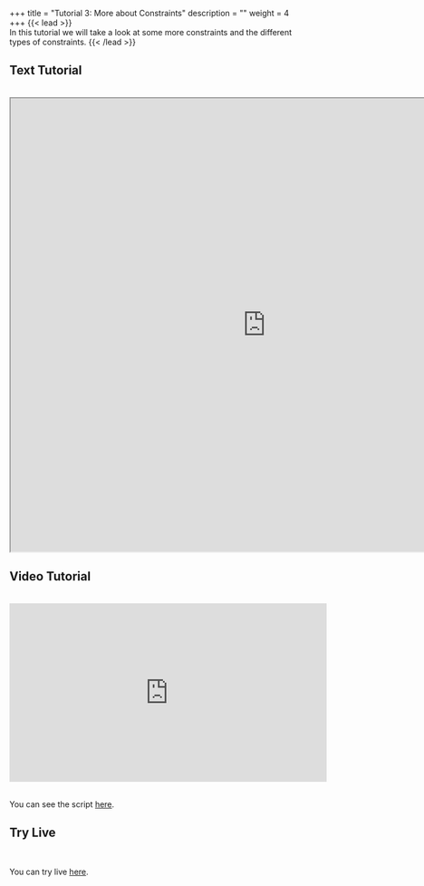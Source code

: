 +++
title = "Tutorial 3: More about Constraints"
description = ""
weight = 4
+++
{{< lead >}}
<br/>
In this tutorial we will take a look at some more constraints and the different types of constraints.
{{< /lead >}}

## Text Tutorial
<br/>

<iframe width="900" height="800" src="https://nbviewer.jupyter.org/github/intermine/intermine-ws-python-docs/blob/master/03-tutorial.ipynb" title="Python Tutorial 03">
</iframe>


## Video Tutorial
<br/>

<iframe width="560" height="315" src="https://www.youtube.com/embed/aTskd89FUgU" frameborder="0" allow="accelerometer; autoplay; encrypted-media; gyroscope; picture-in-picture" allowfullscreen></iframe>
<br/>

<br/>

You can see the script [here](/python-tutorial/python-scripts/video03).

## Try Live
<br/>

You can try live [here](https://mybinder.org/v2/gh/intermine/intermine-ws-python-docs/master?filepath=03-tutorial.ipynb).